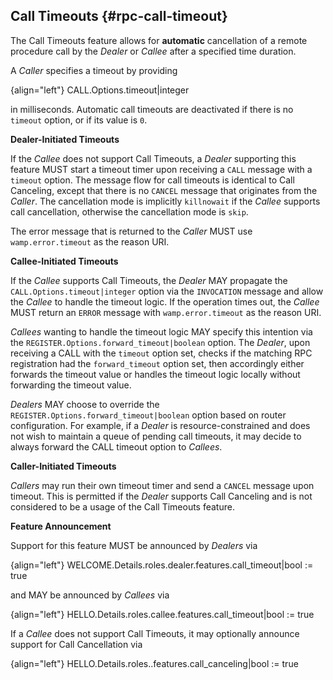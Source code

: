## Call Timeouts {#rpc-call-timeout}

The Call Timeouts feature allows for **automatic** cancellation of a remote procedure call by the *Dealer* or *Callee* after a specified time duration.

A *Caller* specifies a timeout by providing

{align="left"}
        CALL.Options.timeout|integer

in milliseconds. Automatic call timeouts are deactivated if there is no `timeout` option, or if its value is `0`.

**Dealer-Initiated Timeouts**

If the *Callee* does not support Call Timeouts, a *Dealer* supporting this feature MUST start a timeout timer upon receiving a `CALL` message with a `timeout` option. The message flow for call timeouts is identical to Call Canceling, except that there is no `CANCEL` message that originates from the *Caller*. The cancellation mode is implicitly `killnowait` if the *Callee* supports call cancellation, otherwise the cancellation mode is `skip`.

The error message that is returned to the *Caller* MUST use `wamp.error.timeout` as the reason URI.

**Callee-Initiated Timeouts**

If the *Callee* supports Call Timeouts, the *Dealer* MAY propagate the `CALL.Options.timeout|integer` option via the `INVOCATION` message and allow the *Callee* to handle the timeout logic. If the operation times out, the *Callee* MUST return an `ERROR` message with `wamp.error.timeout` as the reason URI.

*Callees* wanting to handle the timeout logic MAY specify this intention via the `REGISTER.Options.forward_timeout|boolean` option. The *Dealer*, upon receiving a CALL with the `timeout` option set, checks if the matching RPC registration had the `forward_timeout` option set, then accordingly either forwards the timeout value or handles the timeout logic locally without forwarding the timeout value.

*Dealers* MAY choose to override the `REGISTER.Options.forward_timeout|boolean` option based on router configuration. For example, if a *Dealer* is resource-constrained and does not wish to maintain a queue of pending call timeouts, it may decide to always forward the CALL timeout option to *Callees*.

**Caller-Initiated Timeouts**

*Callers* may run their own timeout timer and send a `CANCEL` message upon timeout. This is permitted if the *Dealer* supports Call Canceling and is not considered to be a usage of the Call Timeouts feature.

**Feature Announcement**

Support for this feature MUST be announced by *Dealers* via

{align="left"}
        WELCOME.Details.roles.dealer.features.call_timeout|bool := true

and MAY be announced by *Callees* via

{align="left"}
        HELLO.Details.roles.callee.features.call_timeout|bool := true

If a *Callee* does not support Call Timeouts, it may optionally announce support for Call Cancellation via 
        
{align="left"}
        HELLO.Details.roles.<role>.features.call_canceling|bool := true
